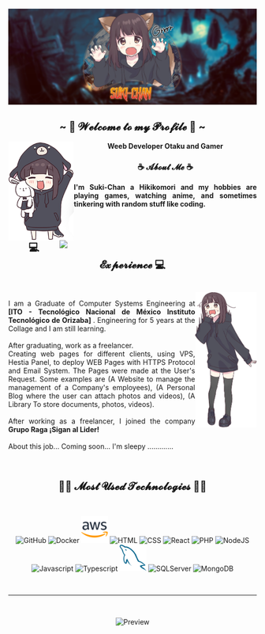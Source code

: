 <div align="center">
	
![Preview](https://raw.githubusercontent.com/lSukiChanl/lSukiChanl/main/Menhera4.png)

</div>
 
<h2 align="center">~ 💖 𝓦𝓮𝓵𝓬𝓸𝓶𝓮 𝓽𝓸 𝓶𝔂 𝓟𝓻𝓸𝓯𝓲𝓵𝓮 💖 ~</h2>
<a href="https://github.com/lSukiChanl"><img align="left" width="133" src="https://raw.githubusercontent.com/lSukiChanl/lSukiChanl/main/Menhera2.png"></a>
<a href="https://discord.com/users/317527070576214018"><img align="right" width="400" src="https://lanyard.kyrie25.me/api/317527070576214018?imgStyle=square&gradient=e9d6d5-e9d6d5-f3b1b4-ffffff&bg=0d1117"></a>

<p align="center"> <b> Weeb Developer Otaku and Gamer </b> </p>

<h3 align="center">☕ 𝓐𝓫𝓸𝓾𝓽 𝓜𝓮 ☕</h3>
<p align="justify"> <b> I'm Suki-Chan a Hikikomori and my hobbies are playing games, watching anime, and sometimes tinkering with random stuff like coding. </b> </p>

<br>
<h2 align="center">💻 𝓔𝔁𝓹𝓮𝓻𝓲𝓮𝓷𝓬𝓮 💻</h2>
<br>
<a href="https://github.com/lSukiChanl"><img align="right" width="125" src="https://raw.githubusercontent.com/lSukiChanl/lSukiChanl/main/Menhera1.png"></a>
<p align="justify"> 
I am a Graduate of Computer Systems Engineering at <b> [ITO - Tecnológico Nacional de México Instituto Tecnológico de Orizaba] </b>. Engineering for 5 years at the Collage and I am still learning.
<br><br>
After graduating, work as a freelancer.
<br>
Creating web pages for different clients, using VPS, Hestia Panel, to deploy WEB Pages with HTTPS Protocol and Email System. The Pages were made at the User's Request. Some examples are (A Website to manage the management of a Company's employees), (A Personal Blog where the user can attach photos and videos), (A Library To store documents, photos, videos).
<br><br>
After working as a freelancer, I joined the company <b> Grupo Raga ¡Sigan al Lider!</b>
<br><br>
About this job... Coming soon... I'm sleepy .............
</p>

<br>
<h2 align="center">🧑‍💻 𝓜𝓸𝓼𝓽 𝓤𝓼𝓮𝓭 𝓣𝓮𝓬𝓱𝓷𝓸𝓵𝓸𝓰𝓲𝓮𝓼 🧑‍💻</h2>
<br>
<p align="center">
	<img src="https://cdn.jsdelivr.net/gh/devicons/devicon/icons/git/git-original.svg" alt="GitHub" width="54" >
	<img src="https://cdn.jsdelivr.net/gh/devicons/devicon/icons/docker/docker-plain.svg" alt="Docker" width="54" height="54">
	<img src="https://raw.githubusercontent.com/devicons/devicon/6910f0503efdd315c8f9b858234310c06e04d9c0/icons/amazonwebservices/amazonwebservices-original-wordmark.svg" alt="AWS" width="54" height="54">
	<img src="https://cdn.jsdelivr.net/gh/devicons/devicon/icons/html5/html5-plain.svg" alt="HTML" width="54" height="54">
	<img src="https://cdn.jsdelivr.net/gh/devicons/devicon/icons/css3/css3-plain.svg" alt="CSS" width="54" height="54">
	<img src="https://cdn.jsdelivr.net/gh/devicons/devicon/icons/react/react-original.svg" alt="React" width="54" height="54">
	<img src="https://cdn.jsdelivr.net/gh/devicons/devicon/icons/php/php-plain.svg" alt="PHP" width="54" height="54">
	<img src="https://cdn.jsdelivr.net/gh/devicons/devicon/icons/nodejs/nodejs-original.svg" alt="NodeJS" width="54" height="54">
	<img src="https://cdn.jsdelivr.net/gh/devicons/devicon/icons/javascript/javascript-plain.svg" alt="Javascript" width="54" height="54">
	<img src="https://cdn.jsdelivr.net/gh/devicons/devicon/icons/typescript/typescript-plain.svg" alt="Typescript" width="54" height="54">
	<img src="https://github.com/devicons/devicon/blob/v2.16.0/icons/mysql/mysql-original.svg" alt="Mysql" width="54" height="54">
	<img src="https://cdn.jsdelivr.net/gh/devicons/devicon/icons/microsoftsqlserver/microsoftsqlserver-plain.svg" alt="SQLServer" width="54" height="54">
	<img src="https://cdn.jsdelivr.net/gh/devicons/devicon/icons/mongodb/mongodb-plain.svg" alt="MongoDB" width="54" height="54">
</p>
<br>

<hr>
<br>

<div align="center">
  
![Preview](https://typograssy.deno.dev/api?text=Suki-Chan!&l0=none&bg=none&frame=none&speed=200&comment=)

</div>

